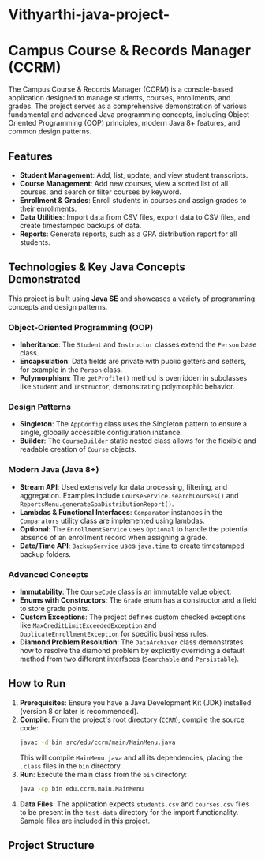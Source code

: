 # Vithyarthi-java-project-

# Campus Course & Records Manager (CCRM)

The Campus Course & Records Manager (CCRM) is a console-based application designed to manage students, courses, enrollments, and grades. The project serves as a comprehensive demonstration of various fundamental and advanced Java programming concepts, including Object-Oriented Programming (OOP) principles, modern Java 8+ features, and common design patterns.

## Features

* **Student Management**: Add, list, update, and view student transcripts.
* **Course Management**: Add new courses, view a sorted list of all courses, and search or filter courses by keyword.
* **Enrollment & Grades**: Enroll students in courses and assign grades to their enrollments.
* **Data Utilities**: Import data from CSV files, export data to CSV files, and create timestamped backups of data.
* **Reports**: Generate reports, such as a GPA distribution report for all students.

## Technologies & Key Java Concepts Demonstrated

This project is built using **Java SE** and showcases a variety of programming concepts and design patterns.

### Object-Oriented Programming (OOP)
* **Inheritance**: The `Student` and `Instructor` classes extend the `Person` base class.
* **Encapsulation**: Data fields are private with public getters and setters, for example in the `Person` class.
* **Polymorphism**: The `getProfile()` method is overridden in subclasses like `Student` and `Instructor`, demonstrating polymorphic behavior.

### Design Patterns
* **Singleton**: The `AppConfig` class uses the Singleton pattern to ensure a single, globally accessible configuration instance.
* **Builder**: The `CourseBuilder` static nested class allows for the flexible and readable creation of `Course` objects.

### Modern Java (Java 8+)
* **Stream API**: Used extensively for data processing, filtering, and aggregation. Examples include `CourseService.searchCourses()` and `ReportsMenu.generateGpaDistributionReport()`.
* **Lambdas & Functional Interfaces**: `Comparator` instances in the `Comparators` utility class are implemented using lambdas.
* **Optional**: The `EnrollmentService` uses `Optional` to handle the potential absence of an enrollment record when assigning a grade.
* **Date/Time API**: `BackupService` uses `java.time` to create timestamped backup folders.

### Advanced Concepts
* **Immutability**: The `CourseCode` class is an immutable value object.
* **Enums with Constructors**: The `Grade` enum has a constructor and a field to store grade points.
* **Custom Exceptions**: The project defines custom checked exceptions like `MaxCreditLimitExceededException` and `DuplicateEnrollmentException` for specific business rules.
* **Diamond Problem Resolution**: The `DataArchiver` class demonstrates how to resolve the diamond problem by explicitly overriding a default method from two different interfaces (`Searchable` and `Persistable`).

## How to Run

1.  **Prerequisites**: Ensure you have a Java Development Kit (JDK) installed (version 8 or later is recommended).
2.  **Compile**: From the project's root directory (`CCRM`), compile the source code:
    ```bash
    javac -d bin src/edu/ccrm/main/MainMenu.java
    ```
    This will compile `MainMenu.java` and all its dependencies, placing the `.class` files in the `bin` directory.
3.  **Run**: Execute the main class from the `bin` directory:
    ```bash
    java -cp bin edu.ccrm.main.MainMenu
    ```
4.  **Data Files**: The application expects `students.csv` and `courses.csv` files to be present in the `test-data` directory for the import functionality. Sample files are included in this project.

## Project Structure
